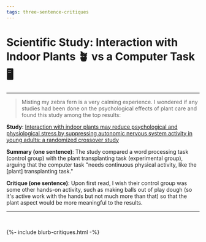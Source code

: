 ```yaml
---
tags: three-sentence-critiques
---
```


# Scientific Study: Interaction with Indoor Plants 🪴 vs a Computer Task 🖥️
---

> Misting my zebra fern is a very calming experience. I wondered if any studies had been done on the psychological effects of plant care and found this study among the top results: 

**Study**: [Interaction with indoor plants may reduce psychological and physiological stress by suppressing autonomic nervous system activity in young adults: a randomized crossover study](https://pmc.ncbi.nlm.nih.gov/articles/PMC4419447/)

**Summary (one sentence)**: The study compared a word processing task (control group) with the plant transplanting task (experimental group), arguing that the computer task "needs continuous physical activity, like the \[plant\] transplanting task." 

**Critique (one sentence)**: Upon first read, I wish their control group was some other hands-on activity, such as making balls out of play dough (so it's active work with the hands but not much more than that) so that the plant aspect would be more meaningful to the results.  

<hr>
<br>
 
{%- include blurb-critiques.html -%}